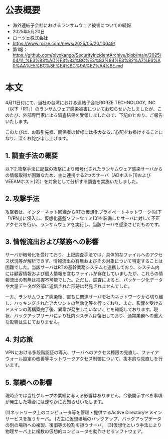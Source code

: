 # 公表概要
- 海外連結子会社におけるランサムウェア被害についての続報
- 2025年5月20日
- ローツェ株式会社
- https://www.rorze.com/news/2025/05/20/10049/
- 第1報：https://github.com/piyokango/SecurityIncidentArchive/blob/main/2025/04/11_%E3%83%AD%E3%83%BC%E3%83%84%E3%82%A7%E6%A0%AA%E5%BC%8F%E4%BC%9A%E7%A4%BE.md

# 本文
4月11日付にて、当社の台湾における連結子会社RORZE TECHNOLOGY, INC（以下「RT」）のランサムウェア感染被害についてお知らせいたしましたが、このたび、外部専門家による調査結果を受領しましたので、下記のとおり、ご報告いたします。

このたびは、お取引先様、関係者の皆様には多大なるご心配をお掛けすることになり、深くお詫び申し上げます。

## 1. 調査手法の概要
以下2.攻撃手法に記載の攻撃により暗号化されたランサムウェア感染サーバからの情報取得が困難なため、主に連携する2つのサーバ（ADホスト[1]およびVEEAMホスト[2]）を対象として分析する調査を実施いたしました。

## 2. 攻撃手法
攻撃者は、インターネット回線からRTの仮想化プライベートネットワーク(以下「VPN」)に侵入し、仮想化基盤ソフトウェア[3]を装備したサーバに対して不正アクセスを行い、ランサムウェアを実行し、当該サーバを感染させたものです。

## 3. 情報流出および業務への影響
サーバが暗号化を受けており、上記調査手法では、具体的なファイルへのアクセス状況等が解析できず、情報流出の有無およびその対象について特定することは困難でした。当該サーバはRTの基幹業務システムと連携しており、システム内には顧客情報および個人情報を含むファイルが存在していましたが、これらの情報流出の有無は把握不可能でした。ただし、調査によると、パッケージ化データや大量データが外部に送信された形跡は発見されませんでした。

一方、ランサムウェア感染後、直ちに関連サーバを社内ネットワークから切り離し、ハッキングされたアカウントの無効化等を行っており、また、影響を受けるドメインの再構築完了後、異常が発生していないことを確認しております。現状、バックアップサーバにより社内システムは復旧しており、通常業務への重大な影響は生じておりません。

## 4. 対応策
VPNにおける多段階認証の導入、サーバへのアクセス権限の見直し、ファイアウォール設定の改善等ネットワークアクセス制御について、抜本的な見直しを行います。

## 5. 業績への影響
現時点では当社グループの業績に与える影響はありません。今後開示すべき事項が発生した場合には速やかにお知らせいたします。

[1]ネットワーク上のコンピュータ等を管理・提供するActive Directoryドメインサービスを担うサーバ。
[2]主に仮想環境のバックアップ、バックアップデータの別の場所への複製、復旧等の役割を担うサーバ。
[3]仮想化という手法により物理サーバ上に複数の仮想的コンピュータを動作させるソフトウェア。
